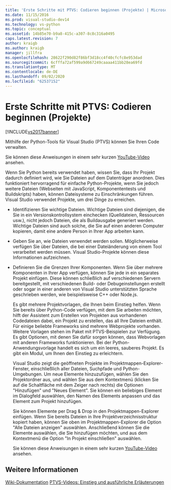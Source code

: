 ```yaml
---
title: 'Erste Schritte mit PTVS: Codieren beginnen (Projekte) | Microsoft-Dokumentation'
ms.date: 11/15/2016
ms.prod: visual-studio-dev14
ms.technology: vs-python
ms.topic: conceptual
ms.assetid: 14b85e70-b9a8-415c-a307-8c8c316a0495
caps.latest.revision: 7
author: kraigb
ms.author: kraigb
manager: jillfra
ms.openlocfilehash: 28622f290d82f86bf3d18cc4f40cfcfc8e953dad
ms.sourcegitcommit: 6cfffa72af599a9d667249caaaa411bb28ea69fd
ms.translationtype: MT
ms.contentlocale: de-DE
ms.lasthandoff: 09/02/2020
ms.locfileid: "62537152"
---
```

# <a name="getting-started-with-ptvs-start-coding-projects"></a>Erste Schritte mit PTVS: Codieren beginnen (Projekte)
[!INCLUDE[vs2017banner](../includes/vs2017banner.md)]

Mithilfe der Python-Tools für Visual Studio (PTVS) können Sie Ihren Code verwalten. 
 
 Sie können diese Anweisungen in einem sehr kurzen [YouTube-Video](https://www.youtube.com/watch?v=KHPoVpL7zHg&list=PLReL099Y5nRdLgGAdrb_YeTdEnd23s6Ff&index=2) ansehen. 
 
 Wenn Sie Python bereits verwendet haben, wissen Sie, dass Ihr Projekt dadurch definiert wird, wie Sie Dateien auf dem Datenträger anordnen. Dies funktioniert hervorragend für einfache Python-Projekte, wenn Sie jedoch weitere Dateien (Webseiten mit JavaScript, Komponententests und Buildskripts) haben, können Dateisysteme zu Einschränkungen führen. Visual Studio verwendet Projekte, um drei Dinge zu erreichen. 
 
- Identifizieren Sie wichtige Dateien. Wichtige Dateien sind diejenigen, die Sie in ein Versionskontrollsystem einchecken (Quelldateien, Ressourcen usw.), nicht jedoch Dateien, die als Buildausgabe generiert werden. Wichtige Dateien sind auch solche, die Sie auf einen anderen Computer kopieren, damit eine andere Person in Ihrer App arbeiten kann. 
 
- Geben Sie an, wie Dateien verwendet werden sollen. Möglicherweise verfügen Sie über Dateien, die bei einer Dateiänderung von einem Tool verarbeitet werden müssen. Visual Studio-Projekte können diese Informationen aufzeichnen. 
 
- Definieren Sie die Grenzen Ihrer Komponenten. Wenn Sie über mehrere Komponenten in Ihrer App verfügen, können Sie jede in ein separates Projekt einfügen. Diese können schließlich auf verschiedenen Servern bereitgestellt, mit verschiedenen Build- oder Debugeinstellungen erstellt oder sogar in einer anderen von Visual Studio unterstützten Sprache geschrieben werden, wie beispielsweise C++ oder Node.js. 
 
  Es gibt mehrere Projektvorlagen, die Ihnen beim Einstieg helfen. Wenn Sie bereits über Python-Code verfügen, mit dem Sie arbeiten möchten, hilft der Assistent zum Erstellen von Projekten aus vorhandenen Codedateien dabei, ein Projekt zu erstellen, das all Ihre Dateien enthält. Für einige beliebte Frameworks sind mehrere Webprojekte vorhanden. Weitere Vorlagen stehen im Paket mit PTVS-Beispielen zur Verfügung. Es gibt Optionen, mit denen Sie dafür sorgen können, dass Webvorlagen mit anderen Frameworks funktionieren. Bei der Python-Anwendungsvorlage handelt es sich um ein leeres, sauberes Projekt. Es gibt ein Modul, um Ihnen den Einstieg zu erleichtern. 
 
  Visual Studio zeigt die geöffneten Projekte im Projektmappen-Explorer-Fenster, einschließlich aller Dateien, Suchpfade und Python-Umgebungen. Um neue Elemente hinzuzufügen, wählen Sie den Projektordner aus, und wählen Sie aus dem Kontextmenü (klicken Sie auf die Schaltfläche mit dem Zeiger nach rechts) die Optionen "Hinzufügen" und "Neues Element". Sie können ein beliebiges Element im Dialogfeld auswählen, den Namen des Elements anpassen und das Element zum Projekt hinzufügen. 
 
  Sie können Elemente per Drag & Drop in den Projektmappen-Explorer einfügen. Wenn Sie bereits Dateien in Ihre Projektverzeichnisstruktur kopiert haben, können Sie oben im Projektmappen-Explorer die Option "Alle Dateien anzeigen" auswählen. Anschließend können Sie die Elemente auswählen, die Sie hinzufügen möchten, und aus dem Kontextmenü die Option "In Projekt einschließen" auswählen. 
 
  Sie können diese Anweisungen in einem sehr kurzen [YouTube-Video](https://www.youtube.com/watch?v=KHPoVpL7zHg&list=PLReL099Y5nRdLgGAdrb_YeTdEnd23s6Ff&index=2) ansehen. 
 
## <a name="see-also"></a>Weitere Informationen 
 [Wiki-Dokumentation](https://github.com/Microsoft/PTVS/wiki/Projects) [PTVS-Videos: Einstieg und ausführliche Erläuterungen](https://www.youtube.com/playlist?list=PLReL099Y5nRdLgGAdrb_YeTdEnd23s6Ff)
